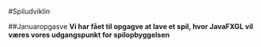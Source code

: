 #Spiludviklin

##Januaropgasve
**Vi har fået til opgagve at lave et spil, hvor JavaFXGL vil væres vores udgangspunkt for spilopbyggelsen**